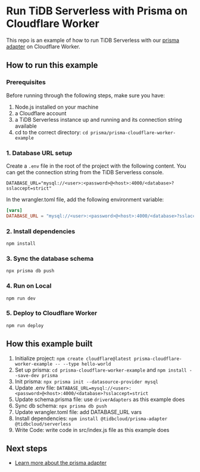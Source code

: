 # Run TiDB Serverless with Prisma on Cloudflare Worker

This repo is an example of how to run TiDB Serverless with our [prisma adapter](https://github.com/tidbcloud/prisma-adapter) on Cloudflare Worker.

## How to run this example

### Prerequisites

Before running through the following steps, make sure you have:

1. Node.js installed on your machine
2. a Cloudflare account
3. a TiDB Serverless instance up and running and its connection string available
4. cd to the correct directory: `cd prisma/prisma-cloudflare-worker-example`

### 1. Database URL setup

Create a `.env` file in the root of the project with the following content. You can get the connection string from the TiDB Serverless console.

```env
DATABASE_URL="mysql://<user>:<password>@<host>:4000/<database>?sslaccept=strict"
```

In the wrangler.toml file, add the following environment variable:

```toml
[vars]
DATABASE_URL = "mysql://<user>:<password>@<host>:4000/<database>?sslaccept=strict"
```

### 2. Install dependencies

```
npm install
```

### 3. Sync the database schema

```
npx prisma db push
```

### 4. Run on Local

```
npm run dev
```

### 5. Deploy to Cloudflare Worker

```
npm run deploy
```

## How this example built

1. Initialize project: `npm create cloudflare@latest prisma-cloudflare-worker-example -- --type hello-world`
2. Set up prisma: `cd prisma-cloudflare-worker-example` and `npm install --save-dev prisma`
3. Init prisma: `npx prisma init --datasource-provider mysql`
4. Update .env file: `DATABASE_URL=mysql://<user>:<password>@<host>:4000/<database>?sslaccept=strict`
5. Update schema.prisma file: use `driverAdapters` as this example does
6. Sync db schema: `npx prisma db push`
7. Update wrangler.toml file: add DATABASE_URL vars
8. Install dependencies: `npm install @tidbcloud/prisma-adapter @tidbcloud/serverless`
9. Write Code: write code in src/index.js file as this example does

## Next steps

- [Learn more about the prisma adapter](https://docs.pingcap.com/tidbcloud/serverless-driver-prisma-example)

